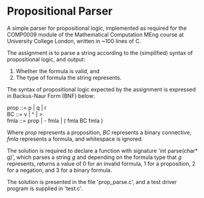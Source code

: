 # Propositional Parser

A simple parser for propositional logic, implemented as required for the 
COMP0009 module of the Mathematical Computation MEng course at University 
College London, written in ~100 lines of C.  

The assignment is to parse a string according to the (simplified) syntax of 
propositional logic, and output:  

1. Whether the formula is valid, and  
2. The type of formula the string represents.  

The syntax of propositional logic expected by the assignment is expressed in
Backus-Naur Form (BNF) below:  

prop ::= p | q | r  
BC ::= v | ^ | >  
fmla ::= prop | - fmla | ( fmla BC fmla )  

Where *prop* represents a proposition, *BC* represents a binary connective,
*fmla* represents a formula, and whitespace is ignored.  

The solution is required to declare a function with signature 
'int parse(char\* g)', which parses a string *g* and depending on the formula 
type that *g* represents, returns a value of 0 for an invalid formula, 1 for a 
proposition, 2 for a negation, and 3 for a binary formula.  

The solution is presented in the file 'prop\_parse.c', and a test driver 
program is supplied in 'test.c'.
